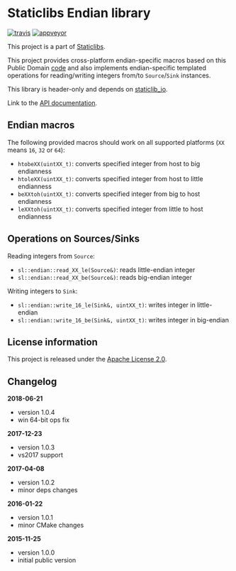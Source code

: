 Staticlibs Endian library
=========================

[![travis](https://travis-ci.org/staticlibs/staticlib_endian.svg?branch=master)](https://travis-ci.org/staticlibs/staticlib_endian)
[![appveyor](https://ci.appveyor.com/api/projects/status/github/staticlibs/staticlib_endian?svg=true)](https://ci.appveyor.com/project/staticlibs/staticlib-endian)

This project is a part of [Staticlibs](http://staticlibs.net/).

This project provides cross-platform endian-specific macros based on this Public Domain 
[code](https://gist.github.com/panzi/6856583) and also implements endian-specific templated
operations for reading/writing integers from/to `Source`/`Sink` instances.

This library is header-only and depends on [staticlib_io](https://github.com/staticlibs/staticlib_io.git).

Link to the [API documentation](http://staticlibs.github.io/staticlib_endian/docs/html/namespacestaticlib_1_1endian.html).

Endian macros
-------------

The following provided macros should work on all supported platforms (`XX` means `16`, `32` or `64`):

 - `htobeXX(uintXX_t)`: converts specified integer from host to big endianness
 - `htoleXX(uintXX_t)`: converts specified integer from host to little endianness
 - `beXXtoh(uintXX_t)`: converts specified integer from big to host endianness
 - `leXXtoh(uintXX_t)`: converts specified integer from little to host endianness

Operations on Sources/Sinks
---------------------------

Reading integers from `Source`:

 - `sl::endian::read_XX_le(Source&)`: reads little-endian integer
 - `sl::endian::read_XX_be(Source&)`: reads big-endian integer

Writing integers to `Sink`:

 - `sl::endian::write_16_le(Sink&, uintXX_t)`: writes integer in little-endian
 - `sl::endian::write_16_be(Sink&, uintXX_t)`: writes integer in big-endian

License information
-------------------

This project is released under the [Apache License 2.0](http://www.apache.org/licenses/LICENSE-2.0).

Changelog
---------

**2018-06-21**
 * version 1.0.4
 * win 64-bit ops fix

**2017-12-23**
 * version 1.0.3
 * vs2017 support

**2017-04-08**
 * version 1.0.2
 * minor deps changes

**2016-01-22**

 * version 1.0.1
 * minor CMake changes

**2015-11-25**

 * version 1.0.0
 * initial public version
